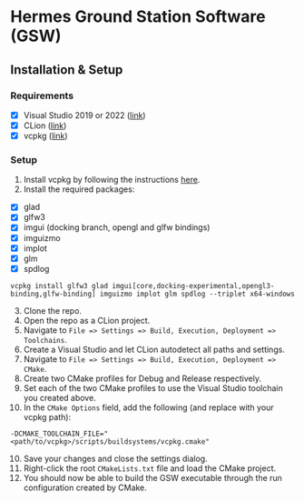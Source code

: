 # Hermes Ground Station Software (GSW)

## Installation & Setup

### Requirements

- [x] Visual Studio 2019 or 2022 ([link](https://visualstudio.microsoft.com/downloads/))
- [x] CLion ([link](https://www.jetbrains.com/clion/))
- [x] vcpkg ([link](https://github.com/microsoft/vcpkg))

### Setup

1. Install vcpkg by following the instructions [here](https://github.com/microsoft/vcpkg#quick-start-windows).
2. Install the required packages:
- [x] glad
- [x] glfw3
- [x] imgui (docking branch, opengl and glfw bindings)
- [x] imguizmo
- [x] implot
- [x] glm
- [x] spdlog
```
vcpkg install glfw3 glad imgui[core,docking-experimental,opengl3-binding,glfw-binding] imguizmo implot glm spdlog --triplet x64-windows
```
3. Clone the repo.
4. Open the repo as a CLion project.
5. Navigate to `File => Settings => Build, Execution, Deployment => Toolchains`.
6. Create a Visual Studio and let CLion autodetect all paths and settings.
7. Navigate to `File => Settings => Build, Execution, Deployment => CMake`.
8. Create two CMake profiles for Debug and Release respectively.
9. Set each of the two CMake profiles to use the Visual Studio toolchain you created above.
10. In the `CMake Options` field, add the following (and replace with your vcpkg path):
```
-DCMAKE_TOOLCHAIN_FILE="<path/to/vcpkg>/scripts/buildsystems/vcpkg.cmake"
```
10. Save your changes and close the settings dialog.
11. Right-click the root `CMakeLists.txt` file and load the CMake project.
12. You should now be able to build the GSW executable through the run configuration created by CMake.